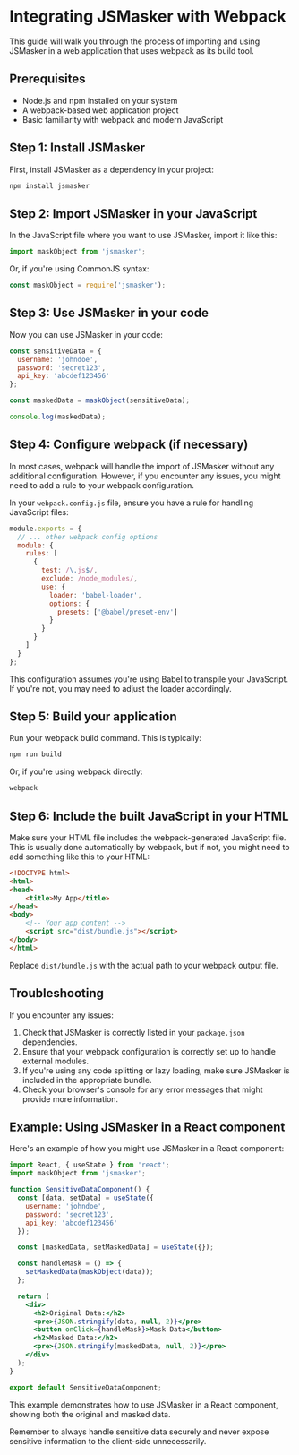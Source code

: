 # Integrating JSMasker with Webpack

This guide will walk you through the process of importing and using JSMasker in a web application that uses webpack as its build tool.

## Prerequisites

- Node.js and npm installed on your system
- A webpack-based web application project
- Basic familiarity with webpack and modern JavaScript

## Step 1: Install JSMasker

First, install JSMasker as a dependency in your project:

```bash
npm install jsmasker
```

## Step 2: Import JSMasker in your JavaScript

In the JavaScript file where you want to use JSMasker, import it like this:

```javascript
import maskObject from 'jsmasker';
```

Or, if you're using CommonJS syntax:

```javascript
const maskObject = require('jsmasker');
```

## Step 3: Use JSMasker in your code

Now you can use JSMasker in your code:

```javascript
const sensitiveData = {
  username: 'johndoe',
  password: 'secret123',
  api_key: 'abcdef123456'
};

const maskedData = maskObject(sensitiveData);

console.log(maskedData);
```

## Step 4: Configure webpack (if necessary)

In most cases, webpack will handle the import of JSMasker without any additional configuration. However, if you encounter any issues, you might need to add a rule to your webpack configuration.

In your `webpack.config.js` file, ensure you have a rule for handling JavaScript files:

```javascript
module.exports = {
  // ... other webpack config options
  module: {
    rules: [
      {
        test: /\.js$/,
        exclude: /node_modules/,
        use: {
          loader: 'babel-loader',
          options: {
            presets: ['@babel/preset-env']
          }
        }
      }
    ]
  }
};
```

This configuration assumes you're using Babel to transpile your JavaScript. If you're not, you may need to adjust the loader accordingly.

## Step 5: Build your application

Run your webpack build command. This is typically:

```bash
npm run build
```

Or, if you're using webpack directly:

```bash
webpack
```

## Step 6: Include the built JavaScript in your HTML

Make sure your HTML file includes the webpack-generated JavaScript file. This is usually done automatically by webpack, but if not, you might need to add something like this to your HTML:

```html
<!DOCTYPE html>
<html>
<head>
    <title>My App</title>
</head>
<body>
    <!-- Your app content -->
    <script src="dist/bundle.js"></script>
</body>
</html>
```

Replace `dist/bundle.js` with the actual path to your webpack output file.

## Troubleshooting

If you encounter any issues:

1. Check that JSMasker is correctly listed in your `package.json` dependencies.
2. Ensure that your webpack configuration is correctly set up to handle external modules.
3. If you're using any code splitting or lazy loading, make sure JSMasker is included in the appropriate bundle.
4. Check your browser's console for any error messages that might provide more information.

## Example: Using JSMasker in a React component

Here's an example of how you might use JSMasker in a React component:

```jsx
import React, { useState } from 'react';
import maskObject from 'jsmasker';

function SensitiveDataComponent() {
  const [data, setData] = useState({
    username: 'johndoe',
    password: 'secret123',
    api_key: 'abcdef123456'
  });

  const [maskedData, setMaskedData] = useState({});

  const handleMask = () => {
    setMaskedData(maskObject(data));
  };

  return (
    <div>
      <h2>Original Data:</h2>
      <pre>{JSON.stringify(data, null, 2)}</pre>
      <button onClick={handleMask}>Mask Data</button>
      <h2>Masked Data:</h2>
      <pre>{JSON.stringify(maskedData, null, 2)}</pre>
    </div>
  );
}

export default SensitiveDataComponent;
```

This example demonstrates how to use JSMasker in a React component, showing both the original and masked data.

Remember to always handle sensitive data securely and never expose sensitive information to the client-side unnecessarily.